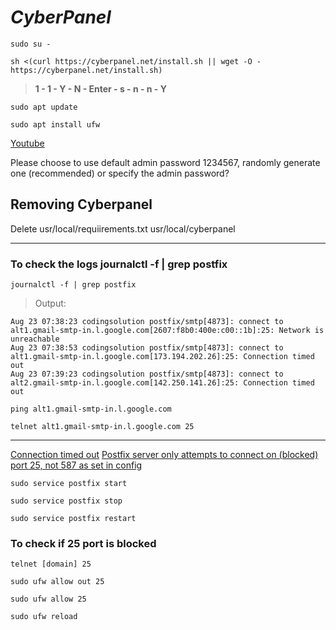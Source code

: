 # _CyberPanel_
```
sudo su -
```
```
sh <(curl https://cyberpanel.net/install.sh || wget -O - https://cyberpanel.net/install.sh)
```
>__1  -  1  - Y - N -  Enter - s - n - n - Y__
```
sudo apt update
```
```
sudo apt install ufw
```
[Youtube](https://www.youtube.com/watch?v=8G93NVWkXZk, 'Youtube link')

Please choose to use default admin password 1234567, randomly generate one (recommended) or specify the admin password?
## Removing Cyberpanel

Delete usr/local/requiirements.txt
       usr/local/cyberpanel
       
----
### To check the logs journalctl -f | grep postfix
```
journalctl -f | grep postfix
```
> Output:
```
Aug 23 07:38:23 codingsolution postfix/smtp[4873]: connect to alt1.gmail-smtp-in.l.google.com[2607:f8b0:400e:c00::1b]:25: Network is unreachable
Aug 23 07:38:53 codingsolution postfix/smtp[4873]: connect to alt1.gmail-smtp-in.l.google.com[173.194.202.26]:25: Connection timed out
Aug 23 07:39:23 codingsolution postfix/smtp[4873]: connect to alt2.gmail-smtp-in.l.google.com[142.250.141.26]:25: Connection timed out
```
```
ping alt1.gmail-smtp-in.l.google.com
```
```
telnet alt1.gmail-smtp-in.l.google.com 25
```



----
[Connection timed out](https://talk.plesk.com/threads/postfix-smtp-connection-timed-out.354915/)
[Postfix server only attempts to connect on (blocked) port 25, not 587 as set in config](https://serverfault.com/questions/1005178/postfix-server-only-attempts-to-connect-on-blocked-port-25-not-587-as-set-in)

```
sudo service postfix start
```
```
sudo service postfix stop
```
```
sudo service postfix restart
```
### To check if 25 port is blocked

```
telnet [domain] 25
```
```
sudo ufw allow out 25
```
```
sudo ufw allow 25
```
```
sudo ufw reload
```
